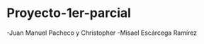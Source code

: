 # Proyecto-1er-parcial
-Juan Manuel Pacheco y Christopher  -Misael Escárcega Ramírez
<?php
//Crear objeto JSon 
//Crear un array
$Usuariochris=[ 

SnombreJugador="chris"
$vida=85;
$hambre=63.7
$nivel=23;
$experiencia=750;
$armaprincipal="Espada de diamante";
$armadura="armadura de oro";
$posicionX=124.5;
$posicionY=70.5;
$posicionZ=100.5;
$tienespico=true;
$tienespala=false;
$tienesazada=true;
$tienesarco=true;
$tienesaFlechas=50;
$enCombate=false;
$enMina=true;
$enConstruccion=true;
$ubicacionNether=true;
$ubicacionEnd=false;
$enModoCreativo=false;
                                      
$nombrejugador="Enderman";
$vida=90,
$hambre=57.2
$nivel=40;
$experiencia=2100;
$armaprincipal="Arco de fuego";
$armadura="armadura de oro";
$posicionX=124.5;
$posicionY=70.5;
$posicionZ=100.5;
$tienespico=true;
$tienespala=false;
$tienesazada=true;
$tienesarco=true;
$tienesaFlechas=50;
$enCombate=false;
$enMina=true;
$enConstruccion=true;
$ubicacionNether=true;
$ubicacionEnd=false;
$enModoCreativo=false;
